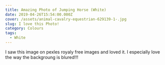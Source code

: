 ```yaml
---
title: Amazing Photo of Jumping Horse (White)
date: 2019-04-26T15:54:00.000Z
cover: /assets/animal-cavalry-equestrian-629139-1-.jpg
slug: I love this Photo!
category: Colours
tags:
  - White
---
```

I saw this image on pexles royaly free images and loved it. I especially love the way the backgroung is blured!!!
